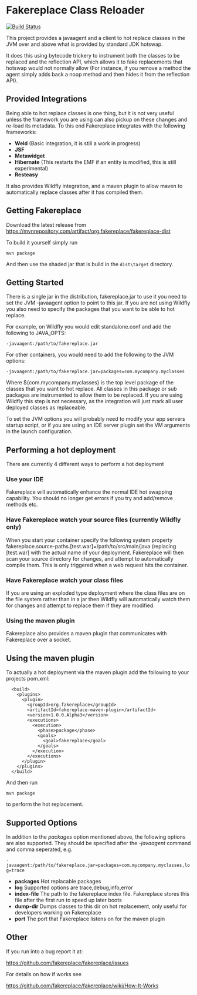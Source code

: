 Fakereplace Class Reloader
==========================

[![Build Status](https://travis-ci.org/fakereplace/fakereplace.svg?branch=master)](https://travis-ci.org/fakereplace/fakereplace)

This project provides a javaagent and a client to hot replace classes in the JVM over and above what is provided by
standard JDK hotswap.

It does this using bytecode trickery to instrument both the classes to be replaced and the reflection API, which allows
it to fake replacements that hotswap would not normally allow (For instance, if you remove a method the agent simply
adds back a noop method and then hides it from the reflection API).


Provided Integrations
---------------------

Being able to hot replace classes is one thing, but it is not very useful unless the framework you are using can also
pickup on these changes and re-load its metadata. To this end Fakereplace integrates with the following frameworks:

* **Weld** (Basic integration, it is still a work in progress)
* **JSF**
* **Metawidget**
* **Hibernate** (This restarts the EMF if an entity is modified, this is still experimental)
* **Resteasy**

It also provides Wildfly integration, and a maven plugin to allow maven to automatically replace classes after it has
compiled them.

Getting Fakereplace
-------------------

Download the latest release from https://mvnrepository.com/artifact/org.fakereplace/fakereplace-dist

To build it yourself simply run

`
mvn package
`

And then use the shaded jar that is build in the `dist\target` directory.

Getting Started
---------------

There is a single jar in the distribution, fakereplace.jar to use it you need to set the JVM -javaagent option to point
to this jar. If you are not using Wildfly you also need to specify the packages that you want to be able to hot
replace.

For example, on Wildfly you would edit standalone.conf and add the following to JAVA_OPTS:

`
-javaagent:/path/to/fakereplace.jar
`

For other containers, you would need to add the following to the JVM options:

`
-javaagent:/path/to/fakereplace.jar=packages=com.mycompany.myclasses
`

Where ${com.mycompany.myclasses} is the top level package of the classes that you want to hot replace. All classes in
this package or sub packages are instrumented to allow them to be replaced. If you are using Wildfly this step is not
necessary, as the integration will just mark all user deployed classes as replaceable.

To set the JVM options you will probably need to modify your app servers startup script, or if you are using an IDE
server plugin set the VM arguments in the launch configuration.

Performing a hot deployment
---------------------------

There are currently 4 different ways to perform a hot deployment

### Use your IDE

Fakereplace will automatically enhance the normal IDE hot swapping capability. You should no longer get errors if you try and add/remove methods etc.

### Have Fakereplace watch your source files (currently Wildfly only)

When you start your container specify the following system property fakereplace.source-paths.[test.war]=/path/to/src/main/java (replacing [test.war] with the actual name of your deployment.
Fakereplace will then scan your source directory for changes, and attempt to automatically compile them. This is only triggered when a web request hits the container.

### Have Fakereplace watch your class files

If you are using an exploded type deployment where the class files are on the file system rather than in a jar then Wildfly will automatically watch them for changes and attempt to replace them if they are modified.

### Using the maven plugin

Fakereplace also provides a maven plugin that communicates with Fakereplace over a socket.

Using the maven plugin
----------------------

To actually a hot deployment via the maven plugin add the following to your projects
pom.xml:


      <build>
        <plugins>
          <plugin>
            <groupId>org.fakereplace</groupId>
            <artifactId>fakereplace-maven-plugin</artifactId>
            <version>1.0.0.Alpha3</version>
            <executions>
              <execution>
                <phase>package</phase>
                <goals>
                  <goal>fakereplace</goal>
                </goals>
              </execution>
            </executions>
          </plugin>
        </plugins>
      </build>

And then run

`
mvn package
`

to perform the hot replacement.


Supported Options
-----------------
In addition to the *packages* option mentioned above, the following options are also supported. They should be specified
after the *-javaagent* command and comma seperated, e.g.

`
-javaagent:/path/to/fakereplace.jar=packages=com.mycompany.myclasses,log=trace
`

* **packages** Hot replacable packages
* **log** Supported options are trace,debug,info,error
* **index-file** The path to the fakereplace index file. Fakereplace stores this file after the first run to speed up later boots
* **dump-dir** Dumps classes to this dir on hot replacement, only useful for developers working on Fakereplace
* **port** The port that Fakereplace listens on for the maven plugin

Other
-----

If you run into a bug report it at:

https://github.com/fakereplace/fakereplace/issues


For details on how if works see

https://github.com/fakereplace/fakereplace/wiki/How-It-Works


